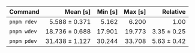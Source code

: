 | Command | Mean [s] | Min [s] | Max [s] | Relative |
|:---|---:|---:|---:|---:|
| `pnpm rdev` | 5.588 ± 0.371 | 5.162 | 6.200 | 1.00 |
| `pnpm wdev` | 18.736 ± 0.688 | 17.901 | 19.773 | 3.35 ± 0.25 |
| `pnpm pdev` | 31.438 ± 1.127 | 30.244 | 33.708 | 5.63 ± 0.42 |
